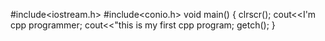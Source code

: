 #include<iostream.h>
#include<conio.h>
void main()
{
clrscr();
cout<<I'm cpp programmer;
cout<<"this is my first cpp program;
getch();
}
